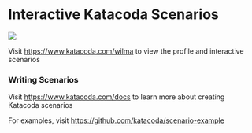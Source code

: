 # Interactive Katacoda Scenarios

[![](http://shields.katacoda.com/katacoda/wilma/count.svg)](https://www.katacoda.com/wilma "Get your profile on Katacoda.com")

Visit https://www.katacoda.com/wilma to view the profile and interactive scenarios

### Writing Scenarios
Visit https://www.katacoda.com/docs to learn more about creating Katacoda scenarios

For examples, visit https://github.com/katacoda/scenario-example
